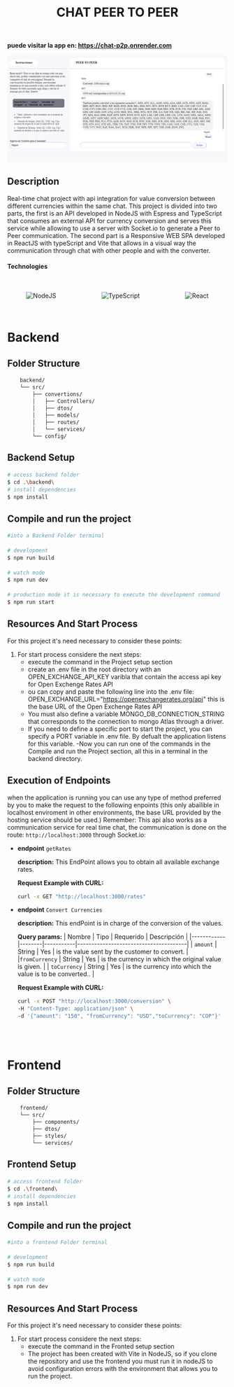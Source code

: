 
<br/>
<br/>
<h1 align="center">CHAT PEER TO PEER</h1>
<br/>

**puede visitar la app en: https://chat-p2p.onrender.com**

<p align="center">
    <img src="./docs/images/P2P_chat.png" alt="Descripción de la imagen" width="" />
</p>

## Description

 Real-time chat project with api integration for value conversion between different currencies within the same chat. This project is divided into two parts, the first is an API developed in NodeJS with Espress and TypeScript that consumes an external API for currency conversion and serves this service while allowing to use a server with Socket.io to generate a Peer to Peer communication. The second part is a Responsive WEB SPA developed in ReactJS with typeScript and Vite that allows in a visual way the communication through chat with other people and with the converter.

#### Technologies
<BR/>

<p align="center">
  <img src="https://cdn.worldvectorlogo.com/logos/nodejs-icon.svg" alt="NodeJS" width="100" height="100" style="margin-right: 100px;"/>
  <img src="https://cdn.worldvectorlogo.com/logos/typescript.svg" alt="TypeScript" width="100" height="100" style="margin-right: 100px;"/>
  <img src="https://cdn.worldvectorlogo.com/logos/react-2.svg" alt="React" width="100" height="100" />
</p>

<br/>

# Backend
## Folder Structure
```
    backend/
    └── src/
        ├── convertions/
        │   ├── Controllers/
        │   ├── dtos/
        │   ├── models/
        │   ├── routes/
        │   └── services/ 
        └── config/
```

## Backend Setup

```bash
# access backend folder
$ cd .\backend\ 
# install dependencies
$ npm install
```

## Compile and run the project

```bash
#into a Backend Folder terminal

# development
$ npm run build

# watch mode
$ npm run dev

# production mode it is necessary to execute the development command
$ npm run start
```

## Resources And Start Process

For this project it's need necessary to consider these points:

1. For start process considere the next steps:
    - execute the command in the Project setup section
    - create an .env file in the root directory with an OPEN_EXCHANGE_API_KEY varibla that contain the access api key for Open Exchenge Rates API
    - ou can copy and paste the following line into the .env file: OPEN_EXCHANGE_URL="https://openexchangerates.org/api" this is the base URL of the Open Exchenge Rates API
    - You must also define a variable MONGO_DB_CONNECTION_STRING that corresponds to the connection to mongo Atlas through a driver.
    - If you need to define a specific port to start the project, you can specify a PORT variable in .env file. By defualt the application listens for this variable.
    -Now you can run one of the commands in the Compile and run the Project section, all this in a terminal in the backend directory.

## Execution of Endpoints
when the application is running you can use any type of method preferred by you to make the request to the following enpoints (this only abailible in localhost enviroment in other environments, the base URL provided by the hosting service should be used.) Remember: This api also works as a communication service for real time chat, the communication is done on the route: `http://localhost:3000` through Socket.io:

- **endpoint** `getRates`

    **description:** This EndPoint allows you to obtain all available exchange rates.

    **Request Example with CURL:**
    ```bash
    curl -x GET "http://localhost:3000/rates"
    ```

- **endpoint** `Convert Currencies`

    **description:** This endPoint is in charge of the conversion of the values.

    **Query params:**
    | Nombre     | Tipo   | Requerido | Descripción                           |
    |------------|--------|-----------|---------------------------------------|
    | `amount` | String | Yes        | is the value sent by the customer to convert.    |
    |`fromCurrency` | String | Yes | is the currency in which the original value is given.  |
    | `toCurrency` | String | Yes | is the currency into which the value is to be converted.. |

    **Request Example with CURL:**
    ```bash
    curl -x POST "http://localhost:3000/conversion" \
    -H "Content-Type: application/json" \
    -d '{"amount": "150", "fromCurrency": "USD","toCurrency": "COP"}'
    ```
<br/>
<br/>

# Frontend
## Folder Structure
```
    frontend/
    └── src/
        ├── components/
        ├── dtos/
        ├── styles/
        └── services/ 
```

## Frontend Setup

```bash
# access frontend folder
$ cd .\frontend\ 
# install dependencies
$ npm install
```

## Compile and run the project

```bash
#into a frontend Folder terminal

# development
$ npm run build

# watch mode
$ npm run dev
```

## Resources And Start Process

For this project it's need necessary to consider these points:

1. For start process considere the next steps:
    - execute the command in the Fronted setup section
    - The project has been created with Vite in NodeJS, so if you clone the repository and use the frontend you must run it in nodeJS to avoid configuration errors with the environment that allows you to run the project.



